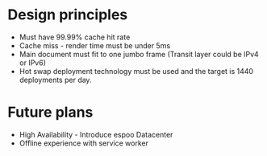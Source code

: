 # Design principles
* Must have 99.99% cache hit rate
* Cache miss - render time must be under 5ms
* Main document must fit to one jumbo frame (Transit layer could be IPv4 or IPv6)
* Hot swap deployment technology must be used and the target is 1440 deployments per day.

# Future plans
* High Availability - Introduce espoo Datacenter
* Offline experience with service worker

